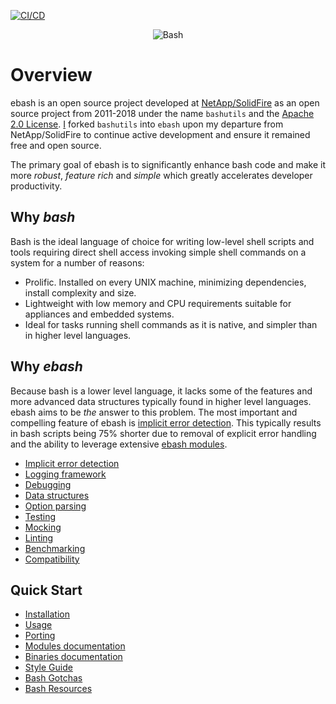 
[![CI/CD](https://github.com/elibs/ebash/workflows/CI/CD/badge.svg?branch=master)](https://github.com/elibs/ebash/actions?query=workflow%3ACI%2FCD+branch%3Amaster)

<p align="center">
    <img alt="Bash" src="https://raw.githubusercontent.com/odb/official-bash-logo/master/assets/Logos/Identity/PNG/BASH_logo-transparent-bg-color.png">
</p>

# Overview

ebash is an open source project developed at [NetApp/SolidFire](https://www.netapp.com/data-storage/solidfire) as an open source project from 2011-2018 under the name `bashutils`
and the [Apache 2.0 License](https://www.apache.org/licenses/LICENSE-2.0). [I](https://github.com/marshall-mcmullen) forked `bashutils` into `ebash` upon my departure from NetApp/SolidFire to continue active
development and ensure it remained free and open source.

The primary goal of ebash is to significantly enhance bash code and make it more *robust*, *feature rich* and *simple* which
greatly accelerates developer productivity.

## Why _bash_

Bash is the ideal language of choice for writing low-level shell scripts and tools requiring direct shell access
invoking simple shell commands on a system for a number of reasons:

* Prolific. Installed on every UNIX machine, minimizing dependencies, install complexity and size.
* Lightweight with low memory and CPU requirements suitable for appliances and embedded systems.
* Ideal for tasks running shell commands as it is native, and simpler than in higher level languages.

## Why _ebash_

Because bash is a lower level language, it lacks some of the features and more advanced data structures typically found
in higher level languages. ebash aims to be _the_ answer to this problem. The most important and compelling feature of
ebash is [implicit error detection](implicit-error-detection.md). This typically results in bash scripts being 75% shorter due to removal of explicit
error handling and the ability to leverage extensive [ebash modules](modules/index).

* [Implicit error detection](implicit-error-detection.md)
* [Logging framework](logging.md)
* [Debugging](debugging.md)
* [Data structures](data-structures.md)
* [Option parsing](opt.md)
* [Testing](etest.md)
* [Mocking](emock.md)
* [Linting](binaries/bashlint.md)
* [Benchmarking](binaries/ebench.md)
* [Compatibility](compatibility.md)

## Quick Start

* [Installation](installation.md)
* [Usage](usage.md)
* [Porting](porting.md)
* [Modules documentation](modules/index.md)
* [Binaries documentation](binaries/index.md)
* [Style Guide](style.md)
* [Bash Gotchas](gotchas.md)
* [Bash Resources](links.md)
